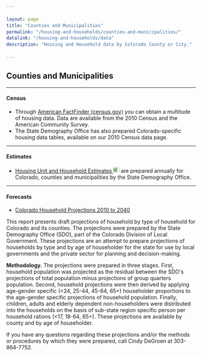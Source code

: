 ```yaml
---

layout: page
title: "Counties and Municipalities"
permalink: "/housing-and-households/counties-and-municipalities/"
datalink: "/housing-and-households/data"
description: "Housing and Household data by Colorado County or City."

---
```


## Counties and Municipalities

- - -

#### Census

- Through [American FactFinder (census.gov)](http://factfinder.census.gov/home/saff/aff_transition.html) you can obtain a multitude of housing data. Data are available from the 2010 Census and the American Community Survey.
- The State Demography Office has also prepared Colorado-specific housing data tables, available on our  2010 Census data page.

- - -

#### Estimates

- [Housing Unit and Household Estimates ![xls](/images/page_white_excel.png 'download xls file')](https://drive.google.com/open?id=1CtmoiyJ7wQZIJYzbJy0lyn0e--J81afM) are prepared annually for Colorado, counties and municipalities by the State Demography Office.

- - -

#### Forecasts

- [Colorado Household Projections 2010 to 2040](/housing-and-households/data/household-projections#household-projections)

This report presents draft projections of household by type of household for Colorado and its counties. The projections were prepared by the State Demography Office (SDO), part of the Colorado Division of Local Government. These projections are an attempt to prepare projections of households by type and by age of householder for the state for use by local governments and the private sector for planning and decision-making.

**Methodology.** The projections were prepared in three stages. First, household population was projected as the residual between the SDO's projections of total population minus projections of group quarters population. Second, household projections were then derived by applying age-gender specific (&lt;24, 25-44, 45-64, 65+) householder proportions to the age-gender specific projections of household population. Finally, children, adults and elderly dependent non-householders were distributed into the households on the basis of sub-state region specific person per household rations (&lt;17, 18-64, 65+). These projections are available by county and by age of householder.

If you have any questions regarding these projections and/or the methods or procedures by which they were prepared, call Cindy DeGroen at 303-864-7752.
